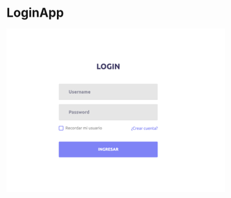 # LoginApp

![](https://github.com/Klerith/angular-login-demoapp/blob/master/src/assets/images/demo.png?raw=true)